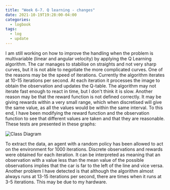```yaml
---
title: "Week 6-7. Q learning - changes"
date: 2021-10-19T19:28:00-04:00
categories:
  - logbook
tags:
  - log
  - update
---
```


I am still working on how to improve the handling when the problem is multivariable (linear and angular velocity) by applying the Q Learning algorithm. The car manages to stabilise on straights and not very sharp curves, but it is not able to negotiate the more complicated curves.
One of the reasons may be the speed of iterations. Currently the algorithm iterates at 10-15 iterations per second. At each iteration it processes the image to obtain the observation and updates the Q-table. The algorithm may not iterate fast enough to react in time, but I don't think it is slow.
Another reason may be that the reward function is not defined correctly. It may be giving rewards within a very small range, which when discretised will give the same value, as all the values would be within the same interval. To this end, I have been modifying the reward function and the observation function to see that different values are taken and that they are reasonable. These tests are presented in these graphs:

![Class Diagram](../../assets/images/rwdvsobs.png)

To extract the data, an agent with a random policy has been allowed to act on the environment for 1000 iterations. Discrete observations and rewards were obtained for each iteration. It can be interpreted as meaning that an observation with a value less than the mean value of the possible observations implies that the car is far to the left of the line and vice versa. 
Another problem I have detected is that although the algorithm almost always runs at 13-15 iterations per second, there are times when it runs at 3-5 iterations. This may be due to my hardware.
